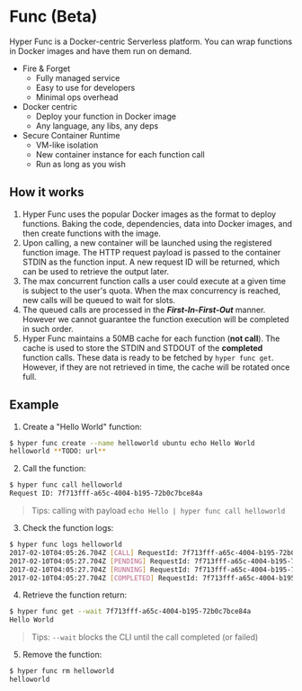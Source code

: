 # Func (Beta)

Hyper Func is a Docker-centric Serverless platform. You can wrap functions in Docker images and have them run on demand. 

- Fire & Forget
	- Fully managed service
    - Easy to use for developers
    - Minimal ops overhead
- Docker centric
	- Deploy your function in Docker image
	- Any language, any libs, any deps
- Secure Container Runtime
	- VM-like isolation
	- New container instance for each function call
	- Run as long as you wish 

## How it works

1. Hyper Func uses the popular Docker images as the format to deploy functions. Baking the code, dependencies, data into Docker images, and then create functions with the image.
2. Upon calling, a new container will be launched using the registered function image. The HTTP request payload is passed to the container STDIN as the function input. A new request ID will be returned, which can be used to retrieve the output later.
3. The max concurrent function calls a user could execute at a given time is subject to the user's quota. When the max concurrency is reached, new calls will be queued to wait for slots.
4. The queued calls are processed in the ***First-In-First-Out*** manner. However we cannot guarantee the function execution will be completed in such order.
5. Hyper Func maintains a 50MB cache for each function (**not call**). The cache is used to store the STDIN and STDOUT of the **completed** function calls. These data is ready to be fetched by `hyper func get`. However, if they are not retrieved in time, the cache will be rotated once full.

## Example

1. Create a "Hello World" function:

``` bash
$ hyper func create --name helloworld ubuntu echo Hello World
helloworld **TODO: url**
```

2. Call the function:

``` bash
$ hyper func call helloworld
Request ID: 7f713fff-a65c-4004-b195-72b0c7bce84a
```
> Tips: calling with payload `echo Hello | hyper func call helloworld` 


3. Check the function logs:
``` bash
$ hyper func logs helloworld
2017-02-10T04:05:26.704Z [CALL] RequestId: 7f713fff-a65c-4004-b195-72b0c7bce84a, ShortStdin:
2017-02-10T04:05:27.704Z [PENDING] RequestId: 7f713fff-a65c-4004-b195-72b0c7bce84a
2017-02-10T04:05:27.704Z [RUNNING] RequestId: 7f713fff-a65c-4004-b195-72b0c7bce84a
2017-02-10T04:05:27.704Z [COMPLETED] RequestId: 7f713fff-a65c-4004-b195-72b0c7bce84a, ShortStdout: Hello World
```

4. Retrieve the function return:
``` bash
$ hyper func get --wait 7f713fff-a65c-4004-b195-72b0c7bce84a
Hello World
```
> Tips: `--wait` blocks the CLI until the call completed (or failed)

5. Remove the function:

``` bash
$ hyper func rm helloworld
helloworld
```
